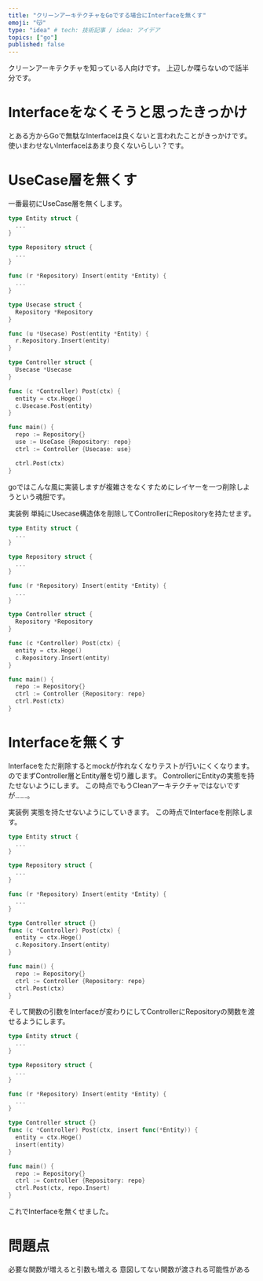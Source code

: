```yaml
---
title: "クリーンアーキテクチャをGoでする場合にInterfaceを無くす"
emoji: "😽"
type: "idea" # tech: 技術記事 / idea: アイデア
topics: ["go"]
published: false
---
```


クリーンアーキテクチャを知っている人向けです。
上辺しか喋らないので話半分です。

# Interfaceをなくそうと思ったきっかけ
とある方からGoで無駄なInterfaceは良くないと言われたことがきっかけです。
使いまわせないInterfaceはあまり良くないらしい？です。

# UseCase層を無くす
一番最初にUseCase層を無くします。
```go
type Entity struct {
  ...
}

type Repository struct {
  ...
}

func (r *Repository) Insert(entity *Entity) {
  ...
}

type Usecase struct {
  Repository *Repository
}

func (u *Usecase) Post(entity *Entity) {
  r.Repository.Insert(entity)
}

type Controller struct {
  Usecase *Usecase
}

func (c *Controller) Post(ctx) {
  entity = ctx.Hoge()
  c.Usecase.Post(entity)
}

func main() {
  repo := Repository{}
  use := UseCase {Repository: repo}
  ctrl := Controller {Usecase: use}

  ctrl.Post(ctx)
}
```
goではこんな風に実装しますが複雑さをなくすためにレイヤーを一つ削除しようという魂胆です。

実装例
単純にUsecase構造体を削除してControllerにRepositoryを持たせます。
```go
type Entity struct {
  ...
}

type Repository struct {
  ...
}

func (r *Repository) Insert(entity *Entity) {
  ...
}

type Controller struct {
  Repository *Repository
}

func (c *Controller) Post(ctx) {
  entity = ctx.Hoge()
  c.Repository.Insert(entity)
}

func main() {
  repo := Repository{}
  ctrl := Controller {Repository: repo}
  ctrl.Post(ctx)
}
```

# Interfaceを無くす
Interfaceをただ削除するとmockが作れなくなりテストが行いにくくなります。
のでまずController層とEntity層を切り離します。
ControllerにEntityの実態を持たせないようにします。
この時点でもうCleanアーキテクチャではないですが……。

実装例
実態を持たせないようにしていきます。
この時点でInterfaceを削除します。
```go
type Entity struct {
  ...
}

type Repository struct {
  ...
}

func (r *Repository) Insert(entity *Entity) {
  ...
}

type Controller struct {}
func (c *Controller) Post(ctx) {
  entity = ctx.Hoge()
  c.Repository.Insert(entity)
}

func main() {
  repo := Repository{}
  ctrl := Controller {Repository: repo}
  ctrl.Post(ctx)
}
```

そして関数の引数をInterfaceが変わりにしてControllerにRepositoryの関数を渡せるようにします。
```go
type Entity struct {
  ...
}

type Repository struct {
  ...
}

func (r *Repository) Insert(entity *Entity) {
  ...
}

type Controller struct {}
func (c *Controller) Post(ctx, insert func(*Entity)) {
  entity = ctx.Hoge()
  insert(entity)
}

func main() {
  repo := Repository{}
  ctrl := Controller {Repository: repo}
  ctrl.Post(ctx, repo.Insert)
}
```
これでInterfaceを無くせました。

# 問題点
必要な関数が増えると引数も増える
意図してない関数が渡される可能性がある